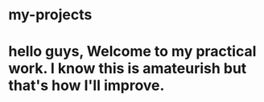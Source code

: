 # my-projects
# hello guys, Welcome to my practical work. I know this is amateurish but that's how I'll improve.

